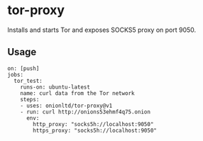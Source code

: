 # tor-proxy

Installs and starts Tor and exposes SOCKS5 proxy on port 9050.

## Usage

```
on: [push]
jobs:
  tor_test:
    runs-on: ubuntu-latest
    name: curl data from the Tor network
    steps:
    - uses: onionltd/tor-proxy@v1
    - run: curl http://onions53ehmf4q75.onion
      env: 
        http_proxy: "socks5h://localhost:9050"
        https_proxy: "socks5h://localhost:9050"
```
